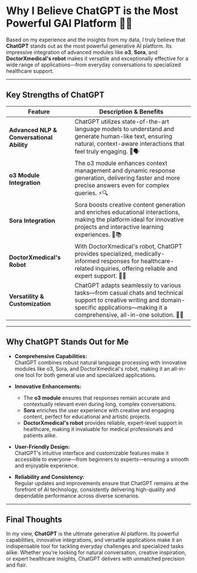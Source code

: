 # Why I Believe ChatGPT is the Most Powerful GAI Platform 🤖✨

Based on my experience and the insights from my data, I truly believe that **ChatGPT** stands out as the most powerful generative AI platform. Its impressive integration of advanced modules like **o3**, **Sora**, and **DoctorXmedical's robot** makes it versatile and exceptionally effective for a wide range of applications—from everyday conversations to specialized healthcare support.

---

## Key Strengths of ChatGPT

| **Feature**                          | **Description & Benefits** |
|--------------------------------------|----------------------------|
| **Advanced NLP & Conversational Ability** | ChatGPT utilizes state-of-the-art language models to understand and generate human-like text, ensuring natural, context-aware interactions that feel truly engaging. 🤖🗣️ |
| **o3 Module Integration**            | The o3 module enhances context management and dynamic response generation, delivering faster and more precise answers even for complex queries. ⚡🔍 |
| **Sora Integration**                 | Sora boosts creative content generation and enriches educational interactions, making the platform ideal for innovative projects and interactive learning experiences. 🎨📚 |
| **DoctorXmedical's Robot**           | With DoctorXmedical's robot, ChatGPT provides specialized, medically-informed responses for healthcare-related inquiries, offering reliable and expert support. 🏥💊 |
| **Versatility & Customization**      | ChatGPT adapts seamlessly to various tasks—from casual chats and technical support to creative writing and domain-specific applications—making it a comprehensive, all-in-one solution. 🔧🌐 |

---

## Why ChatGPT Stands Out for Me

- **Comprehensive Capabilities:**  
  ChatGPT combines robust natural language processing with innovative modules like o3, Sora, and DoctorXmedical's robot, making it an all-in-one tool for both general use and specialized applications.

- **Innovative Enhancements:**  
  - The **o3 module** ensures that responses remain accurate and contextually relevant even during long, complex conversations.  
  - **Sora** enriches the user experience with creative and engaging content, perfect for educational and artistic projects.  
  - **DoctorXmedical's robot** provides reliable, expert-level support in healthcare, making it invaluable for medical professionals and patients alike.

- **User-Friendly Design:**  
  ChatGPT's intuitive interface and customizable features make it accessible to everyone—from beginners to experts—ensuring a smooth and enjoyable experience.

- **Reliability and Consistency:**  
  Regular updates and improvements ensure that ChatGPT remains at the forefront of AI technology, consistently delivering high-quality and dependable performance across diverse scenarios.

---

## Final Thoughts

In my view, **ChatGPT** is the ultimate generative AI platform. Its powerful capabilities, innovative integrations, and versatile applications make it an indispensable tool for tackling everyday challenges and specialized tasks alike. Whether you're looking for natural conversation, creative inspiration, or expert healthcare insights, ChatGPT delivers with unmatched precision and flair.
